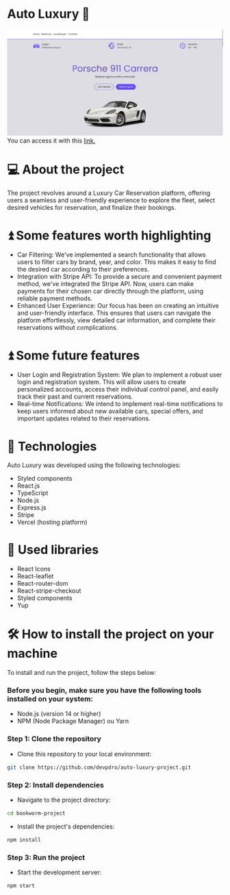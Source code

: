 # Auto Luxury 🚗
![Alt text](src/presentation/assets/readme/autoluxury.png)
You can access it with this [link.](https://auto-luxury-project.vercel.app/inicio)

# 💻 About the project 
The project revolves around a Luxury Car Reservation platform, offering users a seamless and user-friendly experience to explore the fleet, select desired vehicles for reservation, and finalize their bookings.

# ⏫ Some features worth highlighting

- Car Filtering: We've implemented a search functionality that allows users to filter cars by brand, year, and color. This makes it easy to find the desired car according to their preferences.
- Integration with Stripe API: To provide a secure and convenient payment method, we've integrated the Stripe API. Now, users can make payments for their chosen car directly through the platform, using reliable payment methods.
- Enhanced User Experience: Our focus has been on creating an intuitive and user-friendly interface. This ensures that users can navigate the platform effortlessly, view detailed car information, and complete their reservations without complications.

# ⏫ Some future features

- User Login and Registration System: We plan to implement a robust user login and registration system. This will allow users to create personalized accounts, access their individual control panel, and easily track their past and current reservations.
- Real-time Notifications: We intend to implement real-time notifications to keep users informed about new available cars, special offers, and important updates related to their reservations.

# 🚀 Technologies 
Auto Luxury was developed using the following technologies:

- Styled components
- React.js
- TypeScript
- Node.js
- Express.js
- Stripe
- Vercel (hosting platform)

# 🔨 Used libraries 

- React Icons
- React-leaflet
- React-router-dom
- React-stripe-checkout
- Styled components
- Yup

# 🛠️ How to install the project on your machine
To install and run the project, follow the steps below:

<h3>Before you begin, make sure you have the following tools installed on your system:</h3>

- Node.js (version 14 or higher)
- NPM (Node Package Manager) ou Yarn

<h3>Step 1: Clone the repository</h3> 

- Clone this repository to your local environment:

```bash
git clone https://github.com/devpdro/auto-luxury-project.git
```

<h3>Step 2: Install dependencies</h3> 

- Navigate to the project directory:

```bash
cd bookworm-project
```

- Install the project's dependencies:

```bash
npm install
```

<h3>Step 3: Run the project</h3> 

- Start the development server:

```bash
npm start
```